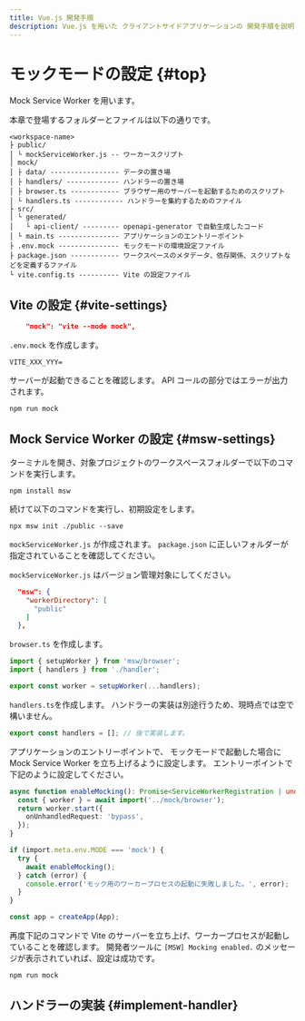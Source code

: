 ```yaml
---
title: Vue.js 開発手順
description: Vue.js を用いた クライアントサイドアプリケーションの 開発手順を説明します。
---
```


# モックモードの設定 {#top}

Mock Service Worker を用います。

本章で登場するフォルダーとファイルは以下の通りです。

```terminal linenums="0"
<workspace-name>
├ public/
│ └ mockServiceWorker.js -- ワーカースクリプト
│ mock/
│ ├ data/ ----------------- データの置き場
│ ├ handlers/ ------------- ハンドラーの置き場
│ ├ browser.ts ------------ ブラウザー用のサーバーを起動するためのスクリプト
│ └ handlers.ts ------------ ハンドラーを集約するためのファイル
├ src/
│ └ generated/
│   └ api-client/ --------- openapi-generator で自動生成したコード
│ └ main.ts --------------- アプリケーションのエントリーポイント
├ .env.mock --------------- モックモードの環境設定ファイル
├ package.json ------------ ワークスペースのメタデータ、依存関係、スクリプトなどを定義するファイル
└ vite.config.ts ---------- Vite の設定ファイル
```

## Vite の設定 {#vite-settings}

```json title="package.json"
    "mock": "vite --mode mock",
```

`.env.mock` を作成します。

```env title=".env.mock"
VITE_XXX_YYY=
```

サーバーが起動できることを確認します。
API コールの部分ではエラーが出力されます。

```terminal
npm run mock
```

## Mock Service Worker の設定 {#msw-settings}

ターミナルを開き、対象プロジェクトのワークスペースフォルダーで以下のコマンドを実行します。

```terminal
npm install msw
```

続けて以下のコマンドを実行し、初期設定をします。

```terminal
npx msw init ./public --save
```

`mockServiceWorker.js` が作成されます。
`package.json` に正しいフォルダーが指定されていることを確認してください。

`mockServiceWorker.js` はバージョン管理対象にしてください。

```json title="package.json"
  "msw": {
    "workerDirectory": [
      "public"
    ]
  },
```

`browser.ts` を作成します。

```ts title="browser.ts"
import { setupWorker } from 'msw/browser';
import { handlers } from './handler';

export const worker = setupWorker(...handlers);
```

`handlers.ts`を作成します。
ハンドラーの実装は別途行うため、現時点では空で構いません。

```ts title="handlers.ts"
export const handlers = []; // 後で実装します。
```

アプリケーションのエントリーポイントで、
モックモードで起動した場合に Mock Service Worker を立ち上げるように設定します。
エントリーポイントで下記のように設定してください。

```ts title="main.ts"
async function enableMocking(): Promise<ServiceWorkerRegistration | undefined> {
  const { worker } = await import('../mock/browser');
  return worker.start({
    onUnhandledRequest: 'bypass',
  });
}

if (import.meta.env.MODE === 'mock') {
  try {
    await enableMocking();
  } catch (error) {
    console.error('モック用のワーカープロセスの起動に失敗しました。', error);
  }
}

const app = createApp(App);
```

再度下記のコマンドで Vite のサーバーを立ち上げ、ワーカープロセスが起動していることを確認します。
開発者ツールに `[MSW] Mocking enabled.` のメッセージが表示されていれば、設定は成功です。

```terminal
npm run mock
```

## ハンドラーの実装 {#implement-handler}
